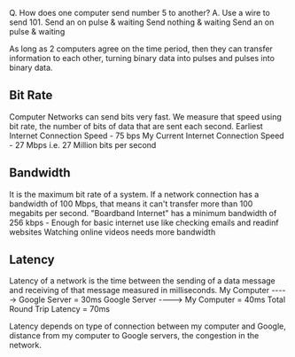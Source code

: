 Q. How does one computer send number 5 to another?
A. Use a wire to send 101.
Send an on pulse & waiting
Send nothing & waiting
Send an on pulse & waiting

As long as 2 computers agree on the time period, then they can transfer information to each other, turning binary data into pulses 
and pulses into binary data.

## Bit Rate
Computer Networks can send bits very fast. We measure that speed using bit rate, the number of bits of data that are sent each second.
Earliest Internet Connection Speed - 75 bps
My Current Internet Connection Speed - 27 Mbps i.e. 27 Million bits per second

## Bandwidth
It is the maximum bit rate of a system. If a network connection has a bandwidth of 100 Mbps, that means it can't transfer more than 100 megabits per second.
"Boardband Internet" has a minimum bandwidth of 256 kbps - Enough for basic internet use like checking emails and readinf websites
Watching online videos needs more bandwidth

## Latency
Latency of a network is the time between the sending of a data message and receiving of that message measured in milliseconds.
My Computer -----> Google Server = 30ms
Google Server ----> My Computer = 40ms
Total Round Trip Latency = 70ms

Latency depends on type of connection between my computer and Google, distance from my computer to Google servers, the congestion in the network.
